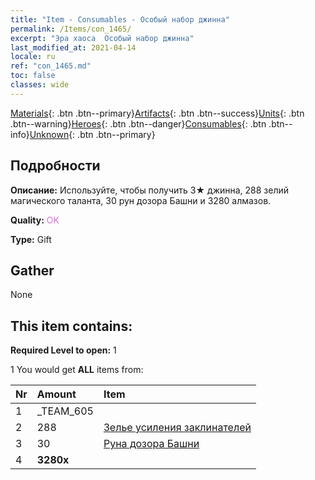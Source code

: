 ```yaml
---
title: "Item - Consumables - Особый набор джинна"
permalink: /Items/con_1465/
excerpt: "Эра хаоса  Особый набор джинна"
last_modified_at: 2021-04-14
locale: ru
ref: "con_1465.md"
toc: false
classes: wide
---
```

 [Materials](/ru/Items/){: .btn .btn--primary}[Artifacts](/ru/Items/Artifacts/){: .btn .btn--success}[Units](/ru/Items/Units/){: .btn .btn--warning}[Heroes](/ru/Items/Heroes/){: .btn .btn--danger}[Consumables](/ru/Items/Consumables/){: .btn .btn--info}[Unknown](/ru/Items/Unknown/){: .btn .btn--primary}

## Подробности
 **Описание:** Используйте, чтобы получить 3★ джинна, 288 зелий магического таланта, 30 рун дозора Башни и 3280 алмазов.

 **Quality:** <span style="color: #DA70D6">OK</span>

 **Type:** Gift

## Gather

  None

## This item contains:

 **Required Level to open:** 1

 1 You would get **ALL** items  from:

  | Nr | Amount |     Item    |
  |:---|:-------|:------------|
  | 1 | _TEAM_605 | 
  | 2 | 288 | [Зелье усиления заклинателей](/ru/Items/con_790/) | 
  | 3 | 30 | [Руна дозора Башни](/ru/Items/con_785/) | 
  | 4 |  **3280x** | <i class="fas fa-gem"/> |  | 
